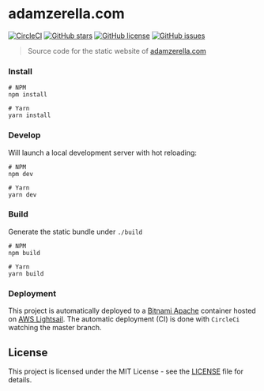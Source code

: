 # adamzerella.com

[![CircleCI](https://circleci.com/gh/adamzerella/adamzerella.svg?style=svg)](https://circleci.com/gh/adamzerella/adamzerella)
[![GitHub stars](https://img.shields.io/github/stars/adamzerella/adamzerella.svg)](https://github.com/adamzerella/adamzerella/stargazers)
[![GitHub license](https://img.shields.io/github/license/adamzerella/adamzerella.svg)](https://github.com/adamzerella/adamzerella/blob/master/LICENSE)
[![GitHub issues](https://img.shields.io/github/issues/adamzerella/adamzerella.svg)](https://github.com/adamzerella/adamzerella/issues)

> Source code for the static website of [adamzerella.com](https://adamzerella.com)

### Install

```node
# NPM
npm install

# Yarn
yarn install
```

### Develop

Will launch a local development server with hot reloading:

```node
# NPM
npm dev

# Yarn
yarn dev
```

### Build

Generate the static bundle under `./build`

```node
# NPM
npm build

# Yarn
yarn build
```

### Deployment
This project is automatically deployed to a [Bitnami Apache](https://docs.bitnami.com/virtual-machine/components/apache/) container hosted on [AWS Lightsail](https://aws.amazon.com/lightsail/). The automatic deployment (CI) is done with `CircleCi` watching the master branch.

## License

This project is licensed under the MIT License - see the [LICENSE](https://raw.githubusercontent.com/adamzerella/adamzerella/master/LICENSE) file for details.
